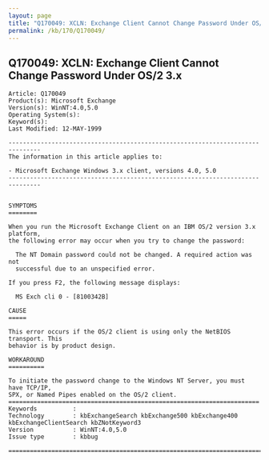 ```yaml
---
layout: page
title: "Q170049: XCLN: Exchange Client Cannot Change Password Under OS/2 3.x"
permalink: /kb/170/Q170049/
---
```


## Q170049: XCLN: Exchange Client Cannot Change Password Under OS/2 3.x

	Article: Q170049
	Product(s): Microsoft Exchange
	Version(s): WinNT:4.0,5.0
	Operating System(s): 
	Keyword(s): 
	Last Modified: 12-MAY-1999
	
	-------------------------------------------------------------------------------
	The information in this article applies to:
	
	- Microsoft Exchange Windows 3.x client, versions 4.0, 5.0 
	-------------------------------------------------------------------------------
	
	
	SYMPTOMS
	========
	
	When you run the Microsoft Exchange Client on an IBM OS/2 version 3.x platform,
	the following error may occur when you try to change the password:
	
	  The NT Domain password could not be changed. A required action was not
	  successful due to an unspecified error.
	
	If you press F2, the following message displays:
	
	  MS Exch cli 0 - [8100342B]
	
	CAUSE
	=====
	
	This error occurs if the OS/2 client is using only the NetBIOS transport. This
	behavior is by product design.
	
	WORKAROUND
	==========
	
	To initiate the password change to the Windows NT Server, you must have TCP/IP,
	SPX, or Named Pipes enabled on the OS/2 client.
	======================================================================
	Keywords          :  
	Technology        : kbExchangeSearch kbExchange500 kbExchange400 kbExchangeClientSearch kbZNotKeyword3
	Version           : WinNT:4.0,5.0
	Issue type        : kbbug
	
	=============================================================================
	
